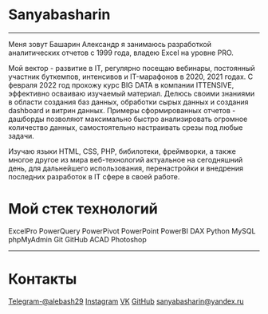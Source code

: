 # Sanyabasharin
---
Меня зовут Башарин Александр я занимаюсь разработкой аналитических отчетов с 1999 года, владею Excel на уровне PRO.

Мой вектор - развитие в IT, регулярно посещаю вебинары, постоянный участник буткемпов, интенсивов и IT-марафонов в 2020, 2021 годах. С февраля 2022 год прохожу курс BIG DATA в компании ITTENSIVE, эффективно осваиваю изучаемый материал. Делюсь своими знаниями в области создания баз данных, обработки сырых данных и создания dashboard и витрин данных. Примеры сформированных отчетов  - дашборды позволяют максимально быстро анализировать огромное количество данных, самостоятельно настраивать срезы под любые задачи.

Изучаю языки HTML, CSS, PHP, бибилотеки, фреймворки, а также многое другое из мира веб-технологий актуальное на сегодняшний день, для дальнейшего использования, перенастройки и внедрения последних разработок в IT сфере в своей работе.


# Мой стек технологий
ExcelPro PowerQuery PowerPivot PowerPoint
PowerBI DAX
Python  MySQL phpMyAdmin Git GitHub
ACAD Photoshop

--- 
# Контакты
[Telegram-@alebash29](@alebash29) [Instagram](alebash) [VK](https://vk.com/aebasharin) [GitHub](https://github.com/Sanyabasharin)
[sanyabasharin@yandex.ru](sanyabasharin@yandex.ru)
